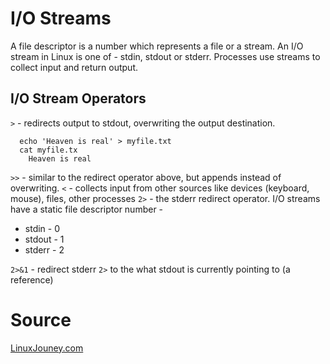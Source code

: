 # I/O Streams
A file descriptor is a number which represents a file or a stream. 
An I/O stream in Linux is one of - stdin, stdout or stderr.
Processes use streams to collect input and return output.

## I/O Stream Operators

`>` - redirects output to stdout, overwriting the output destination.
```
  echo 'Heaven is real' > myfile.txt
  cat myfile.tx
    Heaven is real
```    
`>>` - similar to the redirect operator above, but appends instead of overwriting.
`<` - collects input from other sources like devices (keyboard, mouse), files, other processes
`2>` - the stderr redirect operator.
I/O streams have a static file descriptor number -
* stdin - 0
* stdout - 1
* stderr - 2

`2>&1` - redirect stderr `2>` to the what stdout is currently pointing to (a reference)

# Source
[LinuxJouney.com](https://linuxjourney.com/lesson/stderr-standard-error-redirect)
